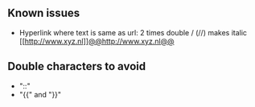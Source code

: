 

Known issues
---

- Hyperlink where text is same as url: 2 times double / (//) makes italic [[http://www.xyz.nl]]@@http://www.xyz.nl@@


Double characters to avoid
---

- "::"
- "{{" and "}}"


